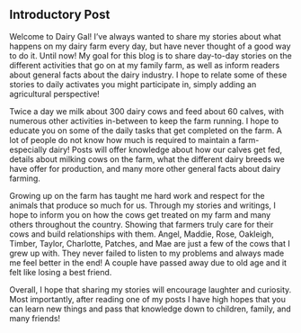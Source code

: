 ## Introductory Post

Welcome to Dairy Gal! I’ve always wanted to share my stories about what happens on my dairy farm every day, but have never thought of a good way to do it.  Until now! My goal for this blog is to share day-to-day stories on the different activities that go on at my family farm, as well as inform readers about general facts about the dairy industry.  I hope to relate some of these stories to daily activates you might participate in, simply adding an agricultural perspective!  

Twice a day we milk about 300 dairy cows and feed about 60 calves, with numerous other activities in-between to keep the farm running.  I hope to educate you on some of the daily tasks that get completed on the farm.  A lot of people do not know how much is required to maintain a farm-especially dairy! Posts will offer knowledge about how our calves get fed, details about milking cows on the farm, what the different dairy breeds we have offer for production, and many more other general facts about dairy farming.  

Growing up on the farm has taught me hard work and respect for the animals that produce so much for us.  Through my stories and writings, I hope to inform you on how the cows get treated on my farm and many others throughout the country.  Showing that farmers truly care for their cows and build relationships with them.  Angel, Maddie, Rose, Oakleigh, Timber, Taylor, Charlotte, Patches, and Mae are just a few of the cows that I grew up with.  They never failed to listen to my problems and always made me feel better in the end! A couple have passed away due to old age and it felt like losing a best friend.  

Overall, I hope that sharing my stories will encourage laughter and curiosity. Most importantly, after reading one of my posts I have high hopes that you can learn new things and pass that knowledge down to children, family, and many friends!
